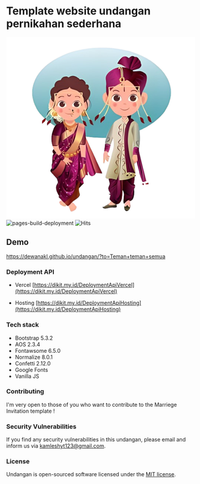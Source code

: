 # Template website undangan pernikahan sederhana

![Thumbnail](/assets/images/bg.jpeg)
![pages-build-deployment](https://github.com/dewanakl/undangan/actions/workflows/pages/pages-build-deployment/badge.svg?branch=main)
![Hits](https://badge.dikit.my.id/undangan?label=hits&color=brightgreen)

## Demo

<https://dewanakl.github.io/undangan/?to=Teman+teman+semua>

### Deployment API

- Vercel
[https://dikit.my.id/DeploymentApiVercel](https://dikit.my.id/DeploymentApiVercel)

- Hosting
[https://dikit.my.id/DeploymentApiHosting](https://dikit.my.id/DeploymentApiHosting)

### Tech stack

- Bootstrap 5.3.2
- AOS 2.3.4
- Fontawsome 6.5.0
- Normalize 8.0.1
- Confetti 2.12.0
- Google Fonts
- Vanilla JS

### Contributing

I'm very open to those of you who want to contribute to the Marriege Invitation template !

### Security Vulnerabilities

If you find any security vulnerabilities in this undangan, please email and inform us via [kamleshyt123@gmail.com](mailto:kamleshyt123@gmail.com).

### License

Undangan is open-sourced software licensed under the [MIT license](https://opensource.org/licenses/MIT).
